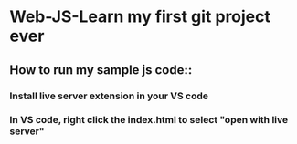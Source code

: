 # Web-JS-Learn my first git project ever
## How to run my sample js code::
### Install live server extension in your VS code
### In VS code, right click the index.html to select "open with live server"
